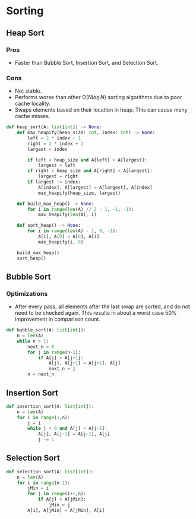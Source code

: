 # Sorting

## Heap Sort

### Pros

- Faster than Bubble Sort, Insertion Sort, and Selection Sort.

### Cons

- Not stable.
- Performs worse than other $\text{O}(N\log{N})$ sorting algorithms
  due to poor cache locality.
- Swaps elements based on their location in heap. This can cause many cache
  misses.

```Python
def heap_sort(A: list[int]) -> None:
    def max_heapify(heap_size: int, index: int) -> None:
        left = 2 * index + 1
        right = 2 * index + 2
        largest = index

        if left < heap_size and A[left] > A[largest]:
            largest = left
        if right < heap_size and A[right] > A[largest]:
            largest = right
        if largest != index:
            A[index], A[largest] = A[largest], A[index]
            max_heapify(heap_size, largest)

    def build_max_heap() -> None:
        for i in range(len(A) // 2 - 1, -1, -1):
            max_heapify(len(A), i)

    def sort_heap() -> None:
        for i in range(len(A) - 1, 0, -1):
            A[i], A[0] = A[0], A[i]
            max_heapify(i, 0)

    build_max_heap()
    sort_heap()
```

## Bubble Sort

### Optimizations

- After every pass, all elements after the last swap are sorted, and do not
  need to be checked again. This results in about a worst case 50% improvement
  in comparison count.

```Python
def bubble_sort(A: list[int]):
    n = len(A)
    while n > 1:
        next_n = 0
        for j in range(n-1):
            if A[j] > A[j+1]:
                A[j], A[j+1] = A[j+1], A[j]
                next_n = j
        n = next_n
```

## Insertion Sort

```Python
def insertion_sort(A: list[int]):
    n = len(A)
    for i in range(1,n):
        j = i
        while j > 0 and A[j] < A[j-1]:
            A[j], A[j-1] = A[j-1], A[j]
            j -= 1
```

## Selection Sort

```Python
def selection_sort(A: list[int]):
    n = len(A)
    for i in range(n-1):
        jMin = i
        for j in range(i+1,n):
            if A[j] < A[jMin]:
                jMin = j
        A[i], A[jMin] = A[jMin], A[i]
```
